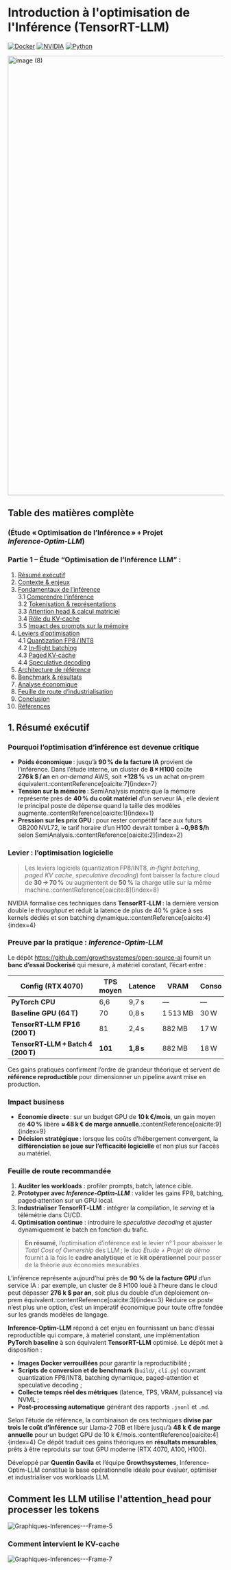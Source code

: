 # Introduction à l'optimisation de l'Inférence (TensorRT-LLM)

[![Docker](https://img.shields.io/badge/Docker-Ready-blue?logo=docker)](https://docker.com)
[![NVIDIA](https://img.shields.io/badge/NVIDIA-GPU%20Optimized-green?logo=nvidia)](https://nvidia.com)
[![Python](https://img.shields.io/badge/Python-3.10+-yellow?logo=python)](https://python.org)

<img width="1536" height="1024" alt="image (8)" src="https://github.com/user-attachments/assets/0946ed65-1e46-457f-9321-c89887d3bec4" />

## Table des matières complète  
### (Étude « Optimisation de l’Inférence » + Projet *Inference‑Optim‑LLM*)

### **Partie 1 – Étude “Optimisation de l’Inférence LLM”** : 
1.  [Résumé exécutif](#1-résumé-exécutif)  
2.  [Contexte & enjeux](#2-contexte--enjeux)  
3.  [Fondamentaux de l’inférence](#3-fondamentaux-de-linférence)  
    3.1 [Comprendre l’inférence](#31-comprendre-linférence)  
    3.2 [Tokenisation & représentations](#32-tokenisation--représentations)  
    3.3 [Attention head & calcul matriciel](#33-attention-head--calcul-matriciel)  
    3.4 [Rôle du KV‑cache](#34-rôle-du-kv-cache)  
    3.5 [Impact des prompts sur la mémoire](#35-impact-des-prompts-sur-la-mémoire)  
4.  [Leviers d’optimisation](#4-leviers-doptimisation)  
    4.1 [Quantization FP8 / INT8](#41-quantization-fp8--int8)  
    4.2 [In‑flight batching](#42-in‑flight-batching)  
    4.3 [Paged KV‑cache](#43-paged-kv-cache)  
    4.4 [Speculative decoding](#44-speculative-decoding)  
5.  [Architecture de référence](#5-architecture-de-référence)  
6.  [Benchmark & résultats](#6-benchmark--résultats)  
7.  [Analyse économique](#7-analyse-économique)  
8.  [Feuille de route d’industrialisation](#8-feuille-de-route-dindustrialisation)  
9.  [Conclusion](#9-conclusion)  
10. [Références](#10-références) 


## 1. Résumé exécutif<a id="1-résumé-exécutif"></a>

### Pourquoi l’optimisation d’inférence est devenue critique  

- **Poids économique** : jusqu’à **90 % de la facture IA** provient de l’inférence. Dans l’étude interne, un cluster de **8 × H100** coûte **276 k $ / an** en *on‑demand* AWS, soit **+128 %** vs un achat on‑prem équivalent.:contentReference[oaicite:7]{index=7}  
- **Tension sur la mémoire** : SemiAnalysis montre que la mémoire représente près de **40 % du coût matériel** d’un serveur IA ; elle devient le principal poste de dépense quand la taille des modèles augmente.:contentReference[oaicite:1]{index=1}  
- **Pression sur les prix GPU** : pour rester compétitif face aux futurs GB200 NVL72, le tarif horaire d’un H100 devrait tomber à ~**0,98 $/h** selon SemiAnalysis.:contentReference[oaicite:2]{index=2}  

### Levier : l’optimisation logicielle  

> Les leviers logiciels (quantization FP8/INT8, *in‑flight batching*, *paged KV cache*, *speculative decoding*) font baisser la facture cloud de **30 → 70 %** ou augmentent de **50 %** la charge utile sur la même machine.:contentReference[oaicite:8]{index=8}  

NVIDIA formalise ces techniques dans **TensorRT‑LLM** : la dernière version double le *throughput* et réduit la latence de plus de 40 % grâce à ses kernels dédiés et son batching dynamique.:contentReference[oaicite:4]{index=4}  

### Preuve par la pratique : *Inference‑Optim‑LLM*  

Le dépôt <https://github.com/growthsystemes/open-source-ai> fournit un **banc d’essai Dockerisé** qui mesure, à matériel constant, l’écart entre :

| Config (RTX 4070) | TPS moyen | Latence | VRAM | Conso | Speed‑up |
|-------------------|-----------|---------|------|--------|----------|
| **PyTorch CPU**   | 6,6       | 9,7 s   | —    | —      | 1× |
| **Baseline GPU (64 T)** | 70 | 0,8 s | 1 513 MB | 30 W | **10×** |
| **TensorRT‑LLM FP16 (200 T)** | 81 | 2,4 s | 882 MB | 17 W | **12×** |
| **TensorRT‑LLM + Batch 4 (200 T)** | **101** | **1,8 s** | 882 MB | 18 W | **15×** |

Ces gains pratiques confirment l’ordre de grandeur théorique et servent de **référence reproductible** pour dimensionner un pipeline avant mise en production.

### Impact business  

- **Économie directe** : sur un budget GPU de **10 k €/mois**, un gain moyen de **40 %** libère **≈ 48 k € de marge annuelle**.:contentReference[oaicite:9]{index=9}  
- **Décision stratégique** : lorsque les coûts d’hébergement convergent, la **différenciation se joue sur l’efficacité logicielle** et non plus sur l’accès au matériel.  

### Feuille de route recommandée  

1. **Auditer les workloads** : profiler prompts, batch, latence cible.  
2. **Prototyper avec *Inference‑Optim‑LLM*** : valider les gains FP8, batching, paged‑attention sur un GPU local.  
3. **Industrialiser TensorRT‑LLM** : intégrer la compilation, le *serving* et la télémétrie dans CI/CD.  
4. **Optimisation continue** : introduire le *speculative decoding* et ajuster dynamiquement le batch en fonction du trafic.  

> **En résumé**, l’optimisation d’inférence est le levier n° 1 pour abaisser le *Total Cost of Ownership* des LLM ; le duo *Étude + Projet de démo* fournit à la fois le **cadre analytique** et le **kit opérationnel** pour passer de la théorie aux économies mesurables.


L’inférence représente aujourd’hui près de **90 % de la facture GPU** d’un service IA : par exemple, un cluster de 8 H100 loué à l’heure dans le cloud peut dépasser **276 k $ par an**, soit plus du double d’un déploiement on-prem équivalent.:contentReference[oaicite:3]{index=3} Réduire ce poste n’est plus une option, c’est un impératif économique pour toute offre fondée sur les grands modèles de langage.

**Inference-Optim-LLM** répond à cet enjeu en fournissant un banc d’essai reproductible qui compare, à matériel constant, une implémentation **PyTorch baseline** à son équivalent **TensorRT-LLM** optimisé. Le dépôt met à disposition :

- **Images Docker verrouillées** pour garantir la reproductibilité ;
- **Scripts de conversion et de benchmark** (`build/`, `cli.py`) couvrant quantization FP8/INT8, batching dynamique, paged-attention et speculative decoding ;
- **Collecte temps réel des métriques** (latence, TPS, VRAM, puissance) via NVML ;
- **Post-processing automatique** générant des rapports `.jsonl` et `.md`.

Selon l’étude de référence, la combinaison de ces techniques **divise par trois le coût d’inférence** sur Llama-2 70B et libère jusqu’à **48 k € de marge annuelle** pour un budget GPU de 10 k €/mois.:contentReference[oaicite:4]{index=4} Ce dépôt traduit ces gains théoriques en **résultats mesurables**, prêts à être reproduits sur tout GPU moderne (RTX 4070, A100, H100).

Développé par **Quentin Gavila** et l’équipe **Growthsystemes**, Inference-Optim-LLM constitue la base opérationnelle idéale pour évaluer, optimiser et industrialiser vos workloads LLM.

## Comment les LLM utilise l'attention_head pour processer les tokens 
![Graphiques-Inferences---Frame-5](https://github.com/user-attachments/assets/5def98ca-90d5-4fcf-b437-dd28e504182c)

### Comment intervient le KV-cache
![Graphiques-Inferences---Frame-7](https://github.com/user-attachments/assets/190474cf-d9c8-44f0-b807-120b520772a1)


